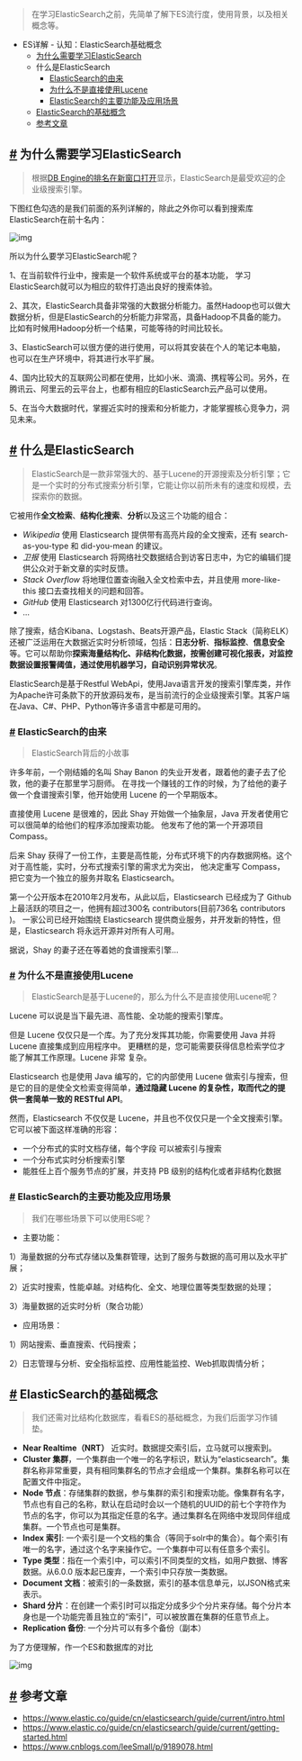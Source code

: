 > 在学习ElasticSearch之前，先简单了解下ES流行度，使用背景，以及相关概念等。

- ES详解 - 认知：ElasticSearch基础概念
  - [为什么需要学习ElasticSearch](#为什么需要学习elasticsearch)
  - 什么是ElasticSearch
    - [ElasticSearch的由来](#elasticsearch的由来)
    - [为什么不是直接使用Lucene](#为什么不是直接使用lucene)
    - [ElasticSearch的主要功能及应用场景](#elasticsearch的主要功能及应用场景)
  - [ElasticSearch的基础概念](#elasticsearch的基础概念)
  - [参考文章](#参考文章)

## [#](#为什么需要学习elasticsearch) 为什么需要学习ElasticSearch

> 根据[DB Engine的排名在新窗口打开](https://db-engines.com/en/ranking)显示，ElasticSearch是最受欢迎的企业级搜索引擎。

下图红色勾选的是我们前面的系列详解的，除此之外你可以看到搜索库ElasticSearch在前十名内：

![img](/images/db/es/es-introduce-1-2.png)

所以为什么要学习ElasticSearch呢？

1、在当前软件行业中，搜索是一个软件系统或平台的基本功能， 学习ElasticSearch就可以为相应的软件打造出良好的搜索体验。

2、其次，ElasticSearch具备非常强的大数据分析能力。虽然Hadoop也可以做大数据分析，但是ElasticSearch的分析能力非常高，具备Hadoop不具备的能力。比如有时候用Hadoop分析一个结果，可能等待的时间比较长。

3、ElasticSearch可以很方便的进行使用，可以将其安装在个人的笔记本电脑，也可以在生产环境中，将其进行水平扩展。

4、国内比较大的互联网公司都在使用，比如小米、滴滴、携程等公司。另外，在腾讯云、阿里云的云平台上，也都有相应的ElasticSearch云产品可以使用。

5、在当今大数据时代，掌握近实时的搜索和分析能力，才能掌握核心竞争力，洞见未来。

## [#](#什么是elasticsearch) 什么是ElasticSearch

> ElasticSearch是一款非常强大的、基于Lucene的开源搜索及分析引擎；它是一个实时的分布式搜索分析引擎，它能让你以前所未有的速度和规模，去探索你的数据。

它被用作**全文检索**、**结构化搜索**、**分析**以及这三个功能的组合：

- *Wikipedia* 使用 Elasticsearch 提供带有高亮片段的全文搜索，还有 search-as-you-type 和 did-you-mean 的建议。
- *卫报* 使用 Elasticsearch 将网络社交数据结合到访客日志中，为它的编辑们提供公众对于新文章的实时反馈。
- *Stack Overflow* 将地理位置查询融入全文检索中去，并且使用 more-like-this 接口去查找相关的问题和回答。
- *GitHub* 使用 Elasticsearch 对1300亿行代码进行查询。
- ...

除了搜索，结合Kibana、Logstash、Beats开源产品，Elastic Stack（简称ELK）还被广泛运用在大数据近实时分析领域，包括：**日志分析**、**指标监控**、**信息安全**等。它可以帮助你**探索海量结构化、非结构化数据，按需创建可视化报表，对监控数据设置报警阈值，通过使用机器学习，自动识别异常状况**。

ElasticSearch是基于Restful WebApi，使用Java语言开发的搜索引擎库类，并作为Apache许可条款下的开放源码发布，是当前流行的企业级搜索引擎。其客户端在Java、C#、PHP、Python等许多语言中都是可用的。

### [#](#elasticsearch的由来) ElasticSearch的由来

> ElasticSearch背后的小故事

许多年前，一个刚结婚的名叫 Shay Banon 的失业开发者，跟着他的妻子去了伦敦，他的妻子在那里学习厨师。 在寻找一个赚钱的工作的时候，为了给他的妻子做一个食谱搜索引擎，他开始使用 Lucene 的一个早期版本。

直接使用 Lucene 是很难的，因此 Shay 开始做一个抽象层，Java 开发者使用它可以很简单的给他们的程序添加搜索功能。 他发布了他的第一个开源项目 Compass。

后来 Shay 获得了一份工作，主要是高性能，分布式环境下的内存数据网格。这个对于高性能，实时，分布式搜索引擎的需求尤为突出， 他决定重写 Compass，把它变为一个独立的服务并取名 Elasticsearch。

第一个公开版本在2010年2月发布，从此以后，Elasticsearch 已经成为了 Github 上最活跃的项目之一，他拥有超过300名 contributors(目前736名 contributors )。 一家公司已经开始围绕 Elasticsearch 提供商业服务，并开发新的特性，但是，Elasticsearch 将永远开源并对所有人可用。

据说，Shay 的妻子还在等着她的食谱搜索引擎…

### [#](#为什么不是直接使用lucene) 为什么不是直接使用Lucene

> ElasticSearch是基于Lucene的，那么为什么不是直接使用Lucene呢？

Lucene 可以说是当下最先进、高性能、全功能的搜索引擎库。

但是 Lucene 仅仅只是一个库。为了充分发挥其功能，你需要使用 Java 并将 Lucene 直接集成到应用程序中。 更糟糕的是，您可能需要获得信息检索学位才能了解其工作原理。Lucene 非常 复杂。

Elasticsearch 也是使用 Java 编写的，它的内部使用 Lucene 做索引与搜索，但是它的目的是使全文检索变得简单，**通过隐藏 Lucene 的复杂性，取而代之的提供一套简单一致的 RESTful API**。

然而，Elasticsearch 不仅仅是 Lucene，并且也不仅仅只是一个全文搜索引擎。 它可以被下面这样准确的形容：

- 一个分布式的实时文档存储，每个字段 可以被索引与搜索
- 一个分布式实时分析搜索引擎
- 能胜任上百个服务节点的扩展，并支持 PB 级别的结构化或者非结构化数据

### [#](#elasticsearch的主要功能及应用场景) ElasticSearch的主要功能及应用场景

> 我们在哪些场景下可以使用ES呢？

- 主要功能：

1）海量数据的分布式存储以及集群管理，达到了服务与数据的高可用以及水平扩展；

2）近实时搜索，性能卓越。对结构化、全文、地理位置等类型数据的处理；

3）海量数据的近实时分析（聚合功能）

- 应用场景：

1）网站搜索、垂直搜索、代码搜索；

2）日志管理与分析、安全指标监控、应用性能监控、Web抓取舆情分析；

## [#](#elasticsearch的基础概念) ElasticSearch的基础概念

> 我们还需对比结构化数据库，看看ES的基础概念，为我们后面学习作铺垫。

- **Near Realtime（NRT）** 近实时。数据提交索引后，立马就可以搜索到。
- **Cluster 集群**，一个集群由一个唯一的名字标识，默认为“elasticsearch”。集群名称非常重要，具有相同集群名的节点才会组成一个集群。集群名称可以在配置文件中指定。
- **Node 节点**：存储集群的数据，参与集群的索引和搜索功能。像集群有名字，节点也有自己的名称，默认在启动时会以一个随机的UUID的前七个字符作为节点的名字，你可以为其指定任意的名字。通过集群名在网络中发现同伴组成集群。一个节点也可是集群。
- **Index 索引**: 一个索引是一个文档的集合（等同于solr中的集合）。每个索引有唯一的名字，通过这个名字来操作它。一个集群中可以有任意多个索引。
- **Type 类型**：指在一个索引中，可以索引不同类型的文档，如用户数据、博客数据。从6.0.0 版本起已废弃，一个索引中只存放一类数据。
- **Document 文档**：被索引的一条数据，索引的基本信息单元，以JSON格式来表示。
- **Shard 分片**：在创建一个索引时可以指定分成多少个分片来存储。每个分片本身也是一个功能完善且独立的“索引”，可以被放置在集群的任意节点上。
- **Replication 备份**: 一个分片可以有多个备份（副本）

为了方便理解，作一个ES和数据库的对比

![img](/images/db/es/es-introduce-1-3.png)

## [#](#参考文章) 参考文章

- https://www.elastic.co/guide/cn/elasticsearch/guide/current/intro.html
- https://www.elastic.co/guide/cn/elasticsearch/guide/current/getting-started.html
- https://www.cnblogs.com/leeSmall/p/9189078.html

